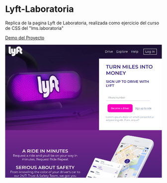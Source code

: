 # Lyft-Laboratoria

Replica de la pagina Lyft de Laboratoria, realizada como ejercicio del curso de CSS del "lms.laboratoria"

[Demo del Proyecto](https://oriananohemi.github.io/lyft-laboratoria/)

<img src="./assets/images/Screen Shot 2020-08-30 at 16.38.57.png">
